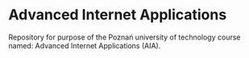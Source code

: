# Advanced Internet Applications
Repository for purpose of the Poznań university of technology  course named: Advanced Internet Applications (AIA).
